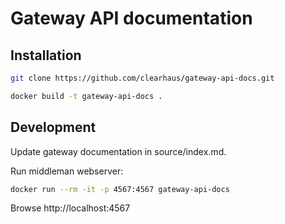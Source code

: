 # Gateway API documentation

## Installation

```bash
git clone https://github.com/clearhaus/gateway-api-docs.git

docker build -t gateway-api-docs .
```

## Development

Update gateway documentation in source/index.md.

Run middleman webserver:

```bash
docker run --rm -it -p 4567:4567 gateway-api-docs
```

Browse http://localhost:4567
